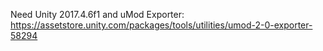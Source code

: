 Need Unity 2017.4.6f1 and uMod Exporter: https://assetstore.unity.com/packages/tools/utilities/umod-2-0-exporter-58294
